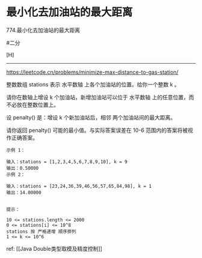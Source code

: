 # 最小化去加油站的最大距离

774.最小化去加油站的最大距离

#二分

[H]

---

https://leetcode.cn/problems/minimize-max-distance-to-gas-station/

整数数组 stations 表示 水平数轴 上各个加油站的位置。给你一个整数 k 。

请你在数轴上增设 k 个加油站，新增加油站可以位于 水平数轴 上的任意位置，而不必放在整数位置上。

设 penalty() 是：增设 k 个新加油站后，相邻 两个加油站间的最大距离。

请你返回 penalty() 可能的最小值。与实际答案误差在 10-6 范围内的答案将被视作正确答案。
 
```
示例 1：

输入：stations = [1,2,3,4,5,6,7,8,9,10], k = 9
输出：0.50000
示例 2：

输入：stations = [23,24,36,39,46,56,57,65,84,98], k = 1
输出：14.00000
 

提示：

10 <= stations.length <= 2000
0 <= stations[i] <= 10^8
stations 按 严格递增 顺序排列
1 <= k <= 10^6
```


ref: [[Java Double类型取模及精度控制]]